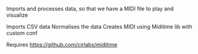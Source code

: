 Imports and processes data, so that we have a MIDI file to play and visualize

Imports CSV data
Normalises the data
Creates MIDI using Miditime lib with custom conf

Requires https://github.com/cirlabs/miditime
